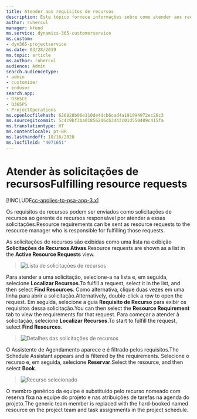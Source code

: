 ```yaml
---
title: Atender aos requisitos de recursos
description: Este tópico fornece informações sobre como atender aos requisitos de recursos.
author: ruhercul
manager: kfend
ms.service: dynamics-365-customerservice
ms.custom:
- dyn365-projectservice
ms.date: 03/28/2019
ms.topic: article
ms.author: ruhercul
audience: Admin
search.audienceType:
- admin
- customizer
- enduser
search.app:
- D365CE
- D365PS
- ProjectOperations
ms.openlocfilehash: 626828b96e110de4dcb6cad4a191994972ec26c3
ms.sourcegitcommit: 5c4c9bf3ba018562d6cb3443c01d550489c415fa
ms.translationtype: HT
ms.contentlocale: pt-BR
ms.lasthandoff: 10/16/2020
ms.locfileid: "4071651"
---
```

# <a name="fulfilling-resource-requests"></a><span data-ttu-id="d8719-103">Atender às solicitações de recursos</span><span class="sxs-lookup"><span data-stu-id="d8719-103">Fulfilling resource requests</span></span>

[!INCLUDE[cc-applies-to-psa-app-3.x](../includes/cc-applies-to-psa-app-3x.md)]

<span data-ttu-id="d8719-104">Os requisitos de recursos podem ser enviados como solicitações de recursos ao gerente de recursos responsável por atender a essas solicitações.</span><span class="sxs-lookup"><span data-stu-id="d8719-104">Resource requirements can be sent as resource requests to the resource manager who is responsible for fulfilling those requests.</span></span>

<span data-ttu-id="d8719-105">As solicitações de recursos são exibidas como uma lista na exibição **Solicitações de Recursos Ativas**.</span><span class="sxs-lookup"><span data-stu-id="d8719-105">Resource requests are shown as a list in the **Active Resource Requests** view.</span></span>

> ![Lista de solicitações de recursos](media/Resource-Management-image59.png)

<span data-ttu-id="d8719-107">Para atender a uma solicitação, selecione-a na lista e, em seguida, selecione **Localizar Recursos**.</span><span class="sxs-lookup"><span data-stu-id="d8719-107">To fulfill a request, select it in the list, and then select **Find Resources**.</span></span> <span data-ttu-id="d8719-108">Como alternativa, clique duas vezes em uma linha para abrir a solicitação.</span><span class="sxs-lookup"><span data-stu-id="d8719-108">Alternatively, double-click a row to open the request.</span></span> <span data-ttu-id="d8719-109">Em seguida, selecione a guia **Requisito de Recurso** para exibir os requisitos dessa solicitação.</span><span class="sxs-lookup"><span data-stu-id="d8719-109">You can then select the **Resource Requirement** tab to view the requirements for that request.</span></span> <span data-ttu-id="d8719-110">Para começar a atender à solicitação, selecione **Localizar Recursos**.</span><span class="sxs-lookup"><span data-stu-id="d8719-110">To start to fulfill the request, select **Find Resources**.</span></span>

> ![Detalhes das solicitações de recursos](media/Resource-Management-image60.png)

<span data-ttu-id="d8719-112">O Assistente de Agendamento aparece e é filtrado pelos requisitos.</span><span class="sxs-lookup"><span data-stu-id="d8719-112">The Schedule Assistant appears and is filtered by the requirements.</span></span> <span data-ttu-id="d8719-113">Selecione o recurso e, em seguida, selecione **Reservar**.</span><span class="sxs-lookup"><span data-stu-id="d8719-113">Select the resource, and then select **Book**.</span></span>

> ![Recurso selecionado](media/Resource-Management-image61.png)

<span data-ttu-id="d8719-115">O membro genérico da equipe é substituído pelo recurso nomeado com reserva fixa na equipe do projeto e nas atribuições de tarefas na agenda do projeto.</span><span class="sxs-lookup"><span data-stu-id="d8719-115">The generic team member is replaced with the hard-booked named resource on the project team and task assignments in the project schedule.</span></span>

